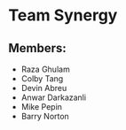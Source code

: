 # Team Synergy

## Members:
* Raza Ghulam
* Colby Tang
* Devin Abreu
* Anwar Darkazanli
* Mike Pepin
* Barry Norton
